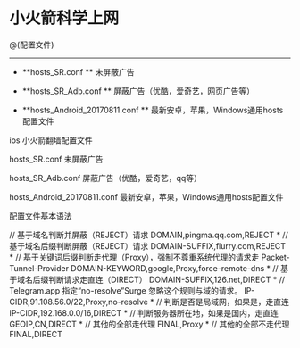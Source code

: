 
# 小火箭科学上网 
@(配置文件)

----------


- **hosts_SR.conf ** 
未屏蔽广告

- **hosts_SR_Adb.conf **
屏蔽广告（优酷，爱奇艺，网页广告等）

- **hosts_Android_20170811.conf **
 最新安卓，苹果，Windows通用hosts配置文件


ios 小火箭翻墙配置文件

hosts_SR.conf
未屏蔽广告

hosts_SR_Adb.conf
屏蔽广告（优酷，爱奇艺，qq等） 

hosts_Android_20170811.conf
最新安卓，苹果，Windows通用hosts配置文件

配置文件基本语法

// 基于域名判断并屏蔽（REJECT）请求
DOMAIN,pingma.qq.com,REJECT
*
// 基于域名后缀判断屏蔽（REJECT）请求
DOMAIN-SUFFIX,flurry.com,REJECT
*
// 基于关键词后缀判断走代理（Proxy），强制不尊重系统代理的请求走
Packet-Tunnel-Provider DOMAIN-KEYWORD,google,Proxy,force-remote-dns
*
// 基于域名后缀判断请求走直连（DIRECT）
DOMAIN-SUFFIX,126.net,DIRECT
*
// Telegram.app 指定“no-resolve”Surge 忽略这个规则与域的请求。
IP-CIDR,91.108.56.0/22,Proxy,no-resolve
*
// 判断是否是局域网，如果是，走直连
IP-CIDR,192.168.0.0/16,DIRECT
*
// 判断服务器所在地，如果是国内，走直连
GEOIP,CN,DIRECT
*
// 其他的全部走代理
FINAL,Proxy
*
// 其他的全部不走代理
FINAL,DIRECT
